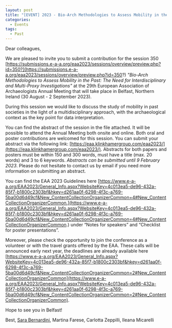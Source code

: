 ```yaml
---
layout: post
title: "[EVENT] 2023 - Bio-Arch Methodologies to Assess Mobility in the Past: The Need for Interdisciplinary and Multi-Proxy Investigations (EAA Session)"
categories:
  - Events
tags:
  - Past
---
```


Dear colleagues,

We are pleased to invite you to submit a contribution for the session 350
[https://submissions.e-a-a.org/eaa2023/sessions/overview/preview.php?id=350?](https://submissions.e-a-a.org/eaa2023/sessions/overview/preview.php?id=350?)
 *"Bio-Arch Methodologies to Assess Mobility in the Past: The Need for
Interdisciplinary and Multi-Proxy Investigations"* at the 29th European
Association of Archaeologists Annual Meeting that will take place in
Belfast, Northern Ireland (30 August - 2 September 2023).

During this session we would like to discuss the study of mobility in past
societies in the light of a multidisciplinary approach, with the
archaeological context as the key point for data interpretation.

You can find the abstract of the session in the file attached. It will be
possible to attend the Annual Meeting both onsite and online.
Both oral and poster contributions are welcomed for this session. You can
submit your abstract via the following link:
[https://eaa.klinkhamergroup.com/eaa2023/](https://eaa.klinkhamergroup.com/eaa2023/). Abstracts for both papers and
posters must be within 150 and 300 words, must have a title (max. 20 words)
and 3 to 6 keywords. *Abstracts can be submitted until 9 February 2023*.
Please do not hesitate to contact us by email if you need more information
on submitting an abstract.

You can find the EAA 2023 Guidelines here
[https://www.e-a-a.org/EAA2023/General_Info.aspx?WebsiteKey=4c013ea5-de96-432a-85f7-b1800c2303bf&hkey=d261aa0f-6298-4f3c-a769-5ba00d6d49cf&New_ContentCollectionOrganizerCommon=4#New_ContentCollectionOrganizerCommon.](https://www.e-a-a.org/EAA2023/General_Info.aspx?WebsiteKey=4c013ea5-de96-432a-85f7-b1800c2303bf&hkey=d261aa0f-6298-4f3c-a769-5ba00d6d49cf&New_ContentCollectionOrganizerCommon=4#New_ContentCollectionOrganizerCommon.)
 under “Notes for speakers” and “Checklist for poster presentations”.

Moreover, please check the opportunity to join the conference as a
volunteer or with the travel grants offered by the EAA. These calls will be
announced early next year, the deadlines are already available here
[https://www.e-a-a.org/EAA2023/General_Info.aspx?WebsiteKey=4c013ea5-de96-432a-85f7-b1800c2303bf&hkey=d261aa0f-6298-4f3c-a769-5ba00d6d49cf&New_ContentCollectionOrganizerCommon=2#New_ContentCollectionOrganizerCommon](https://www.e-a-a.org/EAA2023/General_Info.aspx?WebsiteKey=4c013ea5-de96-432a-85f7-b1800c2303bf&hkey=d261aa0f-6298-4f3c-a769-5ba00d6d49cf&New_ContentCollectionOrganizerCommon=2#New_ContentCollectionOrganizerCommon).

Hope to see you in Belfast!

Best,
[Sara Bernardini](mailto:sara.bernardini@uniroma1.it), Martina Farese, Carlotta Zeppilli, Ileana Micarelli

